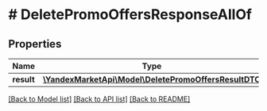 # # DeletePromoOffersResponseAllOf

## Properties

Name | Type | Description | Notes
------------ | ------------- | ------------- | -------------
**result** | [**\YandexMarketApi\Model\DeletePromoOffersResultDTO**](DeletePromoOffersResultDTO.md) |  | [optional]

[[Back to Model list]](../../README.md#models) [[Back to API list]](../../README.md#endpoints) [[Back to README]](../../README.md)

